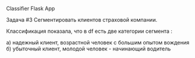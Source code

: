Classifier Flask App 

Задача #3 Сегментировать клиентов страховой компании.

Классификация показала, что в df есть две категории сегмента :

а) надежный клиент, возрастной человек с большим опытом вождения
б) убыточный клиент, молодой человек - начинающий водитель

